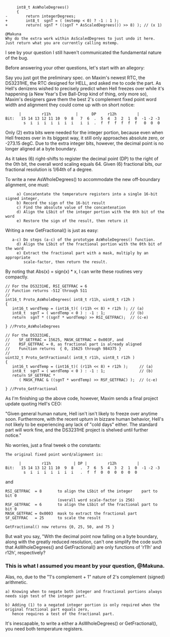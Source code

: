 ```
     int8_t AsWholeDegrees()
     {
-        return integerDegrees;
+        int8_t  sgnT = ( (mstemp < 0) ? -1 : 1 );
+        return( sgnT * ((sgnT * AsScaledDegrees()) >> 8) ); // (x 1)

@Makuna
Why do the extra work within AsScaledDegrees to just undo it here.
Just return what you are currently calling mstemp.
```
I see by your question I still haven't communicated the fundamental nature of the bug.

Before answering your other questions, let's start with an allegory:

Say you just got the preliminary spec. on Maxim's newest RTC, the DS3231HE, the RTC designed for HELL,
and asked me to code the part. As Hell's denizens wished to precisely predict when Hell freezes over while
it's happening (a New Year's Eve Ball-Drop kind of thing, only more so), Maxim's designers gave them the
best 2's complement fixed point word width and alignment they could come up with on short notice:
``` 
      |         r11h           |      DP     r12h         |
Bit:   15 14 13 12 11 10  9  8   7  6  .  5  4  3  2  1  0  -1 -2 -3
        s  i  i  i  i  i  i  i   i  i  .  f  f  f  f  f  f   0  0  0
```
Only (2) extra bits were needed for the integer portion, because even when Hell
freezes over in its biggest way, it still only approaches absolute zero, or -273.15 degC.
Due to the extra integer bits, however, the decimal point is no longer aligned at a byte boundary.

As it takes (6) right-shifts to register the decimal point (DP) to the right of the 0th bit,
the overall word scaling equals 64. Given (6) fractional bits, our fractional resolution
is 1/64th of a degree.

To write a new AsWholeDegrees() to accommodate the new off-boundary alignment, one must:
```
     a) Concatentate the temperature registers into a single 16-bit signed integer,
     b) Record the sign of the 16-bit result
     c) Find the absolute value of the concantenation
     d) Align the LSbit of the integer portion with the 0th bit of the word
     e) Restore the sign of the result, then return it
```
Writing a new GetFractional() is just as easy:
```
   a-c) Do steps (a-c) of the prototype AsWholeDegrees() function.
     d) Align the LSbit of the fractional portion with the 0th bit of the word 
     e) Extract the fractional part with a mask, multiply by an appropriate
        scale-factor, then return the result.
```
By noting that  Abs(x) = sign(x) * x, I can write these routines very compactly.
```
// For the DS3231HE, RSI_GETFRAC = 6
// Function returns -512 through 511
//
int16_t Proto_AsWholeDegrees( int8_t r11h, uint8_t r12h )
{
   int16_t wordTemp = (int16_t)( (r11h << 8) + r12h ); // (a)
   int8_t  sgnT = ( wordTemp < 0 ) : -1 : 1;           // (b)
   return  sgnT * ((sgnT * wordTemp) >> RSI_GETFRAC);  // (c-e)

} //Proto_AsWholeDegrees

// For the DS3231HE,
//    SF_GETFRAC = 15625, MASK_GETFRAC = 0x003F, and
//    RSF_GETFRAC = 0, as fractional part is already aligned
//    Function returns  { 0, 15625 through 984375 }
//
uint32_t Proto_GetFractional( int8_t r11h, uint8_t r12h )
{
   int16_t wordTemp = (int16_t)( (r11h << 8) + r12h );     // (a)
   int8_t  sgnT = ( wordTemp < 0 ) : -1 : 1;               // (b)
   return SF_GETFRAC *
      ( MASK_FRAC & ((sgnT * wordTemp) >> RSF_GETFRAC) );  // (c-e)

} //Proto_GetFractional
```
As I'm finishing up the above code, however, Maxim sends a final project update quoting Hell's CEO: 

"Given general human nature, Hell isn't isn't likely to freeze over anytime soon. Furthermore, with the
recent upturn in bizzare human behavior, Hell's not likely to be experiencing any lack of "cold days"
either. The standard part will work fine, and the DS3231HE project is shelved until further notice."

No worries, just a final tweek o the constants:
```
The original fixed point word/alignment is:

      |         r11h          | DP |         r12h         |
Bit:   15 14 13 12 11 10  9  8   .  7  6  5  4  3  2  1  0  -1 -2 -3
        s  i  i  i  i  i  i  i   .  f  f  0  0  0  0  0  0
```
and
```
RSI_GETFRAC  = 8       to align the LSbit of the integer    part to bit 0
                       (overall word scale-factor is 256)
RSF_GETFRAC  = 6       to align the LSbit of the fractional part to bit 0
MASK_GETFRAC = 0x0003  mask to extract the fractional part
SF_GETFRAC   = 25      to scale the result

GetFractional() now returns {0, 25, 50, and 75 }
```
But wait you say, "With the decimal point now falling on a byte boundary, along with the greatly reduced resolution, can't one simplify the code such that AsWholeDegrees() and GetFractional() are only functions
of 'r11h' and r12h', respectively?

### This is what I assumed you meant by your question, @Makuna. ###

Alas, no, due to the "1's complement + 1" nature of 2's complement (signed) arithmetic.
```
a) Knowing when to negate both integer and fractional portions always needs sign test of the integer part.

b) Adding (1) to a negated integer portion is only required when the original fractional part equals zero,
   hence requires a test of the fractional part.
```
It's inescapable, to write a either a AsWholeDegrees() or GetFractional(), you need both temperature registers.
